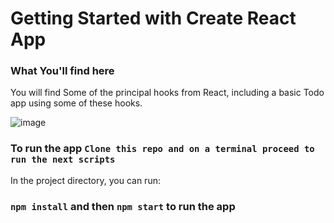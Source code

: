 # Getting Started with Create React App

### What You'll find here
You will find Some of the principal hooks from React, including a basic Todo app using some of these hooks.


![image](https://user-images.githubusercontent.com/64671990/157973559-97d5166a-a6b3-430d-9702-a73e078c3b5e.png)

### To run the app `Clone this repo and on a terminal proceed to run the next scripts`

In the project directory, you can run:

### `npm install` and then `npm start` to run the app


